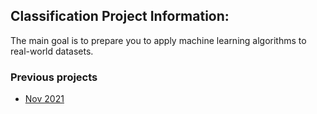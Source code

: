 ## Classification Project Information:
The main goal is to prepare you to apply machine learning algorithms to real-world datasets.

### Previous projects
- [Nov 2021](https://github.com/alielkassas/Teaching/blob/master/DataScience/projects/classification/prev_projects2021(Nov).md)

